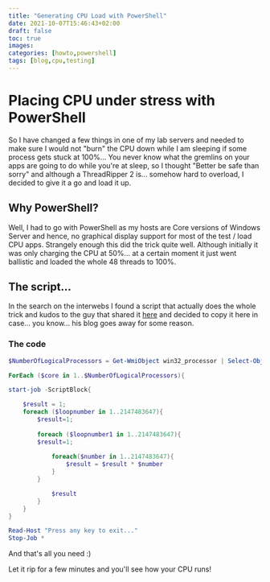 ```yaml
---
title: "Generating CPU Load with PowerShell"
date: 2021-10-07T15:46:43+02:00
draft: false
toc: true
images:
categories: [howto,powershell]
tags: [blog,cpu,testing]
---
```


# Placing CPU under stress with PowerShell

So I have changed a few things in one of my lab servers and needed to make sure I would not "burn" the CPU down while I am sleeping if some process gets stuck at 100%...
You never know what the gremlins on your apps are going to do while you're at sleep, so I thought "Better be safe than sorry" and although a ThreadRipper 2 is... somehow hard to overload, I decided to give it a go and load it up.

## Why PowerShell?

Well, I had to go with PowerShell as my hosts are Core versions of Windows Server and hence, no graphical display support for most of the test / load CPU apps.
Strangely enough this did the trick quite well. Although initially it was only charging the CPU at 50%... at a certain moment it just went ballistic and loaded the whole 48 threads to 100%.

## The script...

In the search on the interwebs I found a script that actually does the whole trick and kudos to the guy that shared it [here](https://www.robvit.com/windows_server/generate-cpu-load-with-powershell/ 'Generate CPU Load with Powershell') and decided to copy it here in case... you know... his blog goes away for some reason.

### The code
```PowerShell
$NumberOfLogicalProcessors = Get-WmiObject win32_processor | Select-Object -ExpandProperty NumberOfLogicalProcessors

ForEach ($core in 1..$NumberOfLogicalProcessors){ 

start-job -ScriptBlock{

    $result = 1;
    foreach ($loopnumber in 1..2147483647){
        $result=1;
        
        foreach ($loopnumber1 in 1..2147483647){
        $result=1;
            
            foreach($number in 1..2147483647){
                $result = $result * $number
            }
        }

            $result
        }
    }
}

Read-Host "Press any key to exit..."
Stop-Job * 
```

And that's all you need :)

Let it rip for a few minutes and you'll see how your CPU runs!
